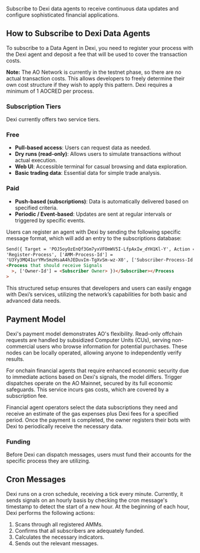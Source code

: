 Subscribe to Dexi data agents to receive continuous data updates and configure sophisticated financial applications.

## How to Subscribe to Dexi Data Agents

To subscribe to a Data Agent in Dexi, you need to register your process with the Dexi agent and deposit a fee that will be used to cover the transaction costs.

**Note:** The AO Network is currently in the testnet phase, so there are no actual transaction costs. This allows developers to freely determine their own cost structure if they wish to apply this pattern. Dexi requires a minimum of 1 AOCRED per process.

### Subscription Tiers

Dexi currently offers two service tiers.

### Free

- **Pull-based access**: Users can request data as needed.
- **Dry runs (read-only)**: Allows users to simulate transactions without actual execution.
- **Web UI**: Accessible terminal for casual browsing and data exploration.
- **Basic trading data**: Essential data for simple trade analysis.

### Paid

- **Push-based (subscriptions)**: Data is automatically delivered based on specified criteria.
- **Periodic / Event-based**: Updates are sent at regular intervals or triggered by specific events.

Users can register an agent with Dexi by sending the following specific message format, which will add an entry to the subscriptions database:

```html
Send({ Target = 'POJ5oyOzEnQf3Gm7yxVFOmWV5I-LfpAxIw_dYH1Kl-Y', Action =
'Register-Process', ['AMM-Process-Id'] =
'U3Yy3MQ41urYMvSmzHsaA4hJEDuvIm-TgXvSm-wz-X0', ['Subscriber-Process-Id'] =
<Process that should receive Signals
  >, ['Owner-Id'] = <Subscriber Owner> })</Subscriber></Process
>
```

This structured setup ensures that developers and users can easily engage with Dexi’s services, utilizing the network’s capabilities for both basic and advanced data needs.

## Payment Model

Dexi's payment model demonstrates AO's flexibility. Read-only offchain requests are handled by subsidized Computer Units (CUs), serving non-commercial users who browse information for potential purchases. These nodes can be locally operated, allowing anyone to independently verify results.

For onchain financial agents that require enhanced economic security due to immediate actions based on Dexi's signals, the model differs. Trigger dispatches operate on the AO Mainnet, secured by its full economic safeguards. This service incurs gas costs, which are covered by a subscription fee.

Financial agent operators select the data subscriptions they need and receive an estimate of the gas expenses plus Dexi fees for a specified period. Once the payment is completed, the owner registers their bots with Dexi to periodically receive the necessary data.

### Funding

Before Dexi can dispatch messages, users must fund their accounts for the specific process they are utilizing.

## Cron Messages

Dexi runs on a cron schedule, receiving a tick every minute. Currently, it sends signals on an hourly basis by checking the cron message's timestamp to detect the start of a new hour. At the beginning of each hour, Dexi performs the following actions:

1.  Scans through all registered AMMs.
2.  Confirms that all subscribers are adequately funded.
3.  Calculates the necessary indicators.
4.  Sends out the relevant messages.
